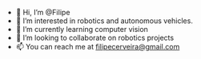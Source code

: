 - 👋 Hi, I’m @FiIipe
- 👀 I’m interested in robotics and autonomous vehicles.
- 🌱 I’m currently learning computer vision
- 💞️ I’m looking to collaborate on robotics projects 
- 📫 You can reach me at filipecerveira@gmail.com

<!---
FiIipe/FiIipe is a ✨ special ✨ repository because its `README.md` (this file) appears on your GitHub profile.
You can click the Preview link to take a look at your changes.
--->
